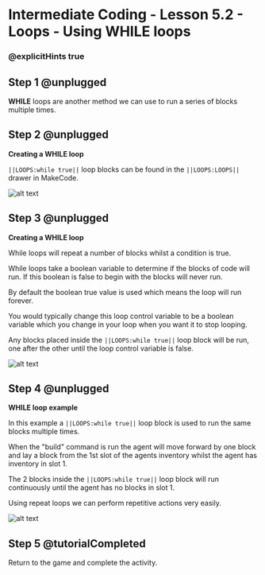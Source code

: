 # Intermediate Coding - Lesson 5.2 - Loops - Using WHILE loops

### @explicitHints true

## Step 1 @unplugged
**WHILE** loops are another method we can use to run a series of blocks multiple times.

## Step 2 @unplugged
**Creating a WHILE loop**

``||LOOPS:while true||`` loop blocks can be found in the ``||LOOPS:LOOPS||`` drawer in MakeCode.

![alt text](https://github.com/Prodigy-Learning/CodingInMinecraft-Intermediate/blob/master/Lesson5/5.2/images/1.jpg?raw=true "WHILE")

## Step 3 @unplugged
**Creating a WHILE loop**

While loops will repeat a number of blocks whilst a condition is true.

While loops take a boolean variable to determine if the blocks of code will run. If this boolean is false to begin with the blocks will never run.

By default the boolean true value is used which means the loop will run forever. 

You would typically change this loop control variable to be a boolean variable which you change in your loop when you want it to stop looping.

Any blocks placed inside the ``||LOOPS:while true||`` loop block will be run, one after the other until the loop control variable is false.

![alt text](https://github.com/Prodigy-Learning/CodingInMinecraft-Intermediate/blob/master/Lesson5/5.2/images/2.png?raw=true "WHILE")

## Step 4 @unplugged
**WHILE loop example**

In this example a ``||LOOPS:while true||`` loop block is used to run the same blocks multiple times.

When the "build" command is run the agent will move forward by one block and lay a block from the 1st slot of the agents inventory whilst the agent has inventory in slot 1.

The 2 blocks inside the ``||LOOPS:while true||`` loop block will run continuously until the agent has no blocks in slot 1.

Using repeat loops we can perform repetitive actions very easily.

![alt text](https://github.com/Prodigy-Learning/CodingInMinecraft-Intermediate/blob/master/Lesson5/5.2/images/3.png?raw=true "WHILE")


## Step 5 @tutorialCompleted
Return to the game and complete the activity.